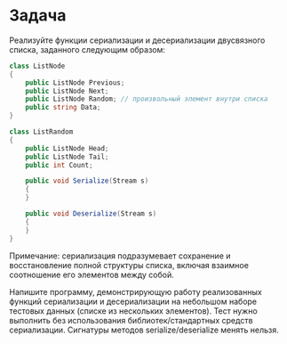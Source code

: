 # Задача
Реализуйте функции сериализации и десериализации двусвязного списка, заданного следующим образом:
```c#
class ListNode
{
	public ListNode Previous;
	public ListNode Next;
	public ListNode Random; // произвольный элемент внутри списка
	public string Data;
}

class ListRandom
{
	public ListNode Head;
	public ListNode Tail;
	public int Count;

	public void Serialize(Stream s)
	{
	}

	public void Deserialize(Stream s)
	{
	}
}
```
Примечание: сериализация подразумевает сохранение и восстановление полной структуры списка, включая взаимное соотношение его элементов между собой.

Напишите программу, демонстрирующую работу реализованных функций сериализации и десериализации на небольшом наборе тестовых данных (списке из нескольких элементов). Тест нужно выполнить без использования библиотек/стандартных средств сериализации. Сигнатуры методов serialize/deserialize менять нельзя.
